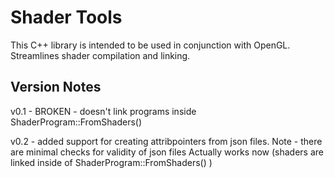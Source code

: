 # Shader Tools
This C++ library is intended to be used in conjunction with OpenGL. Streamlines shader compilation and linking.

## Version Notes

v0.1 - BROKEN - doesn't link programs inside ShaderProgram::FromShaders()

v0.2 - added support for creating attribpointers from json files. Note - there are minimal checks for validity of json files
	Actually works now (shaders are linked inside of ShaderProgram::FromShaders() )
